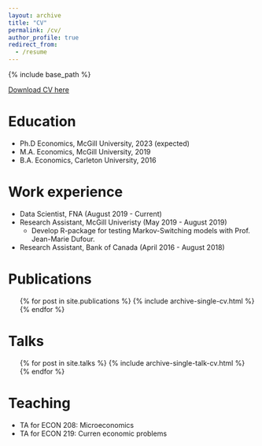 ```yaml
---
layout: archive
title: "CV"
permalink: /cv/
author_profile: true
redirect_from:
  - /resume
---
```


{% include base_path %}

[Download CV here](https://gabrielrodriguez.github.io/files/G_RodriguezRondon_CV_04072019.pdf)

Education
======
* Ph.D Economics, McGill University, 2023 (expected)
* M.A. Economics, McGill University, 2019
* B.A. Economics, Carleton University, 2016

Work experience
======
* Data Scientist, FNA (August 2019 - Current)
* Research Assistant, McGill Univeristy (May 2019 - August 2019)
  * Develop R-package for testing Markov-Switching models with Prof. Jean-Marie Dufour. 
* Research Assistant, Bank of Canada (April 2016 - August 2018)
  
 
Publications
======
  <ul>{% for post in site.publications %}
    {% include archive-single-cv.html %}
  {% endfor %}</ul>
  
Talks
======
  <ul>{% for post in site.talks %}
    {% include archive-single-talk-cv.html %}
  {% endfor %}</ul>
  
Teaching
======
* TA for ECON 208: Microeconomics 
* TA for ECON 219: Curren economic problems
 
